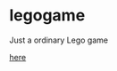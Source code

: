 # legogame
Just a ordinary Lego game

<a href="https://github.com/ShinzoStudios/legogame/blob/main/legoGame.exe?raw=true">here</a>
